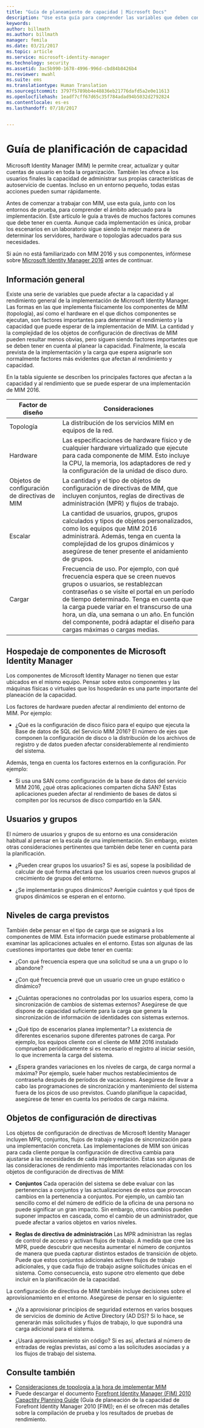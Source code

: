 ```yaml
---
title: "Guía de planeamiento de capacidad | Microsoft Docs"
description: "Use esta guía para comprender las variables que deben considerarse antes de implementar MIM 2016, incluidos los niveles de carga y las decisiones de directivas."
keywords: 
author: billmath
ms.author: billmath
manager: femila
ms.date: 03/21/2017
ms.topic: article
ms.service: microsoft-identity-manager
ms.technology: security
ms.assetid: 3ac5b990-1678-4996-996d-cbd84b8426b4
ms.reviewer: mwahl
ms.suite: ems
ms.translationtype: Human Translation
ms.sourcegitcommit: 3797f5789bb4e48836eb21776dafd5a2e0e11613
ms.openlocfilehash: 1eadf7cff67d65c35f784adad94b5032d2792824
ms.contentlocale: es-es
ms.lasthandoff: 07/10/2017


---
```


<a id="capacity-planning-guide" class="xliff"></a>
# Guía de planificación de capacidad

Microsoft Identity Manager (MIM) le permite crear, actualizar y quitar cuentas de usuario en toda la organización. También les ofrece a los usuarios finales la capacidad de administrar sus propias características de autoservicio de cuentas. Incluso en un entorno pequeño, todas estas acciones pueden sumar rápidamente.

Antes de comenzar a trabajar con MIM, use esta guía, junto con los entornos de prueba, para comprender el ámbito adecuado para la implementación. Este artículo le guía a través de muchos factores comunes que debe tener en cuenta. Aunque cada implementación es única, probar los escenarios en un laboratorio sigue siendo la mejor manera de determinar los servidores, hardware o topologías adecuados para sus necesidades.

Si aún no está familiarizado con MIM 2016 y sus componentes, infórmese sobre [Microsoft Identity Manager 2016](microsoft-identity-manager-2016.md) antes de continuar.

<a id="overview" class="xliff"></a>
## Información general
Existe una serie de variables que puede afectar a la capacidad y al rendimiento general de la implementación de Microsoft Identity Manager. Las formas en las que implementa físicamente los componentes de MIM (topología), así como el hardware en el que dichos componentes se ejecutan, son factores importantes para determinar el rendimiento y la capacidad que puede esperar de la implementación de MIM. La cantidad y la complejidad de los objetos de configuración de directivas de MIM pueden resultar menos obvias, pero siguen siendo factores importantes que se deben tener en cuenta al planear la capacidad. Finalmente, la escala prevista de la implementación y la carga que espera asignarle son normalmente factores más evidentes que afectan al rendimiento y capacidad.

En la tabla siguiente se describen los principales factores que afectan a la capacidad y al rendimiento que se puede esperar de una implementación de MIM 2016.

| Factor de diseño | Consideraciones |
| ------------- | -------------- |
| Topología | La distribución de los servicios MIM en equipos de la red. |
| Hardware | Las especificaciones de hardware físico y de cualquier hardware virtualizado que ejecute para cada componente de MIM. Esto incluye la CPU, la memoria, los adaptadores de red y la configuración de la unidad de disco duro. |
| Objetos de configuración de directivas de MIM | La cantidad y el tipo de objetos de configuración de directivas de MIM, que incluyen conjuntos, reglas de directivas de administración (MPR) y flujos de trabajo. |
| Escalar | La cantidad de usuarios, grupos, grupos calculados y tipos de objetos personalizados, como los equipos que MIM 2016 administrará. Además, tenga en cuenta la complejidad de los grupos dinámicos y asegúrese de tener presente el anidamiento de grupos. |
| Cargar | Frecuencia de uso. Por ejemplo, con qué frecuencia espera que se creen nuevos grupos o usuarios, se restablezcan contraseñas o se visite el portal en un período de tiempo determinado. Tenga en cuenta que la carga puede variar en el transcurso de una hora, un día, una semana o un año. En función del componente, podrá adaptar el diseño para cargas máximas o cargas medias. |


<a id="hosting-microsoft-identity-manager-components" class="xliff"></a>
## Hospedaje de componentes de Microsoft Identity Manager

Los componentes de Microsoft Identity Manager no tienen que estar ubicados en el mismo equipo. Pensar sobre estos componentes y las máquinas físicas o virtuales que los hospedarán es una parte importante del planeación de la capacidad.

Los factores de hardware pueden afectar al rendimiento del entorno de MIM. Por ejemplo:
- ¿Qué es la configuración de disco físico para el equipo que ejecuta la Base de datos de SQL del Servicio MIM 2016? El número de ejes que componen la configuración de disco o la distribución de los archivos de registro y de datos pueden afectar considerablemente al rendimiento del sistema.

Además, tenga en cuenta los factores externos en la configuración. Por ejemplo:
- Si usa una SAN como configuración de la base de datos del servicio MIM 2016, ¿qué otras aplicaciones comparten dicha SAN? Estas aplicaciones pueden afectar al rendimiento de bases de datos si compiten por los recursos de disco compartido en la SAN.


<a id="users-and-groups" class="xliff"></a>
## Usuarios y grupos
El número de usuarios y grupos de su entorno es una consideración habitual al pensar en la escala de una implementación. Sin embargo, existen otras consideraciones pertinentes que también debe tener en cuenta para la planificación.

- ¿Pueden crear grupos los usuarios? Si es así, sopese la posibilidad de calcular de qué forma afectará que los usuarios creen nuevos grupos al crecimiento de grupos del entorno.

- ¿Se implementarán grupos dinámicos? Averigüe cuántos y qué tipos de grupos dinámicos se esperan en el entorno.


<a id="expected-load-levels" class="xliff"></a>
## Niveles de carga previstos
También debe pensar en el tipo de carga que se asignará a los componentes de MIM. Esta información puede estimarse probablemente al examinar las aplicaciones actuales en el entorno. Estas son algunas de las cuestiones importantes que debe tener en cuenta:

- ¿Con qué frecuencia espera que una solicitud se una a un grupo o lo abandone?

- ¿Con qué frecuencia prevé que un usuario cree un grupo estático o dinámico?

- ¿Cuántas operaciones no controladas por los usuarios espera, como la sincronización de cambios de sistemas externos? Asegúrese de que dispone de capacidad suficiente para la carga que genera la sincronización de información de identidades con sistemas externos.

- ¿Qué tipo de escenarios planea implementar? La existencia de diferentes escenarios supone diferentes patrones de carga. Por ejemplo, los equipos cliente con el cliente de MIM 2016 instalado comprueban periódicamente si es necesario el registro al iniciar sesión, lo que incrementa la carga del sistema.

- ¿Espera grandes variaciones en los niveles de carga, de carga normal a máxima? Por ejemplo, suele haber muchos restablecimientos de contraseña después de períodos de vacaciones. Asegúrese de llevar a cabo las programaciones de sincronización y mantenimiento del sistema fuera de los picos de uso previstos. Cuando planifique la capacidad, asegúrese de tener en cuenta los períodos de carga máxima.


<a id="policy-configuration-objects" class="xliff"></a>
## Objetos de configuración de directivas

Los objetos de configuración de directivas de Microsoft Identity Manager incluyen MPR, conjuntos, flujos de trabajo y reglas de sincronización para una implementación concreta. Las implementaciones de MIM son únicas para cada cliente porque la configuración de directiva cambia para ajustarse a las necesidades de cada implementación. Estas son algunas de las consideraciones de rendimiento más importantes relacionadas con los objetos de configuración de directivas de MIM:

- **Conjuntos** Cada operación del sistema se debe evaluar con las pertenencias a conjuntos y las actualizaciones de estos que provocan cambios en la pertenencia a conjuntos. Por ejemplo, un cambio tan sencillo como el del número de edificio de la oficina de una persona no puede significar un gran impacto. Sin embargo, otros cambios pueden suponer impactos en cascada, como el cambio de un administrador, que puede afectar a varios objetos en varios niveles.

- **Reglas de directiva de administración** Las MPR administran las reglas de control de acceso y activan flujos de trabajo. A medida que cree las MPR, puede descubrir que necesita aumentar el número de conjuntos de manera que pueda capturar distintos estados de transición de objeto. Puede que estos conjuntos adicionales activen flujos de trabajo adicionales, y que cada flujo de trabajo asigne solicitudes únicas en el sistema. Como consecuencia, esto supone otro elemento que debe incluir en la planificación de la capacidad.

La configuración de directiva de MIM también incluye decisiones sobre el aprovisionamiento en el entorno. Asegúrese de pensar en lo siguiente:

- ¿Va a aprovisionar principios de seguridad externos en varios bosques de servicios de dominio de Active Directory (AD DS)? Si lo hace, se generarán más solicitudes y flujos de trabajo, lo que supondrá una carga adicional para el sistema.

- ¿Usará aprovisionamiento sin código? Si es así, afectará al número de entradas de reglas previstas, así como a las solicitudes asociadas y a los flujos de trabajo del sistema.


<a id="see-also" class="xliff"></a>
## Consulte también
- [Consideraciones de topología a la hora de implementar MIM](topology-considerations.md)
- Puede descargar el documento [Forefront Identity Manager (FIM) 2010 Capactity Planning Guide](http://go.microsoft.com/fwlink/?LinkId=200180) (Guía de planeación de la capacidad de Forefront Identity Manager 2010 [FIM]); en él se ofrecen más detalles sobre la compilación de prueba y los resultados de pruebas de rendimiento.

